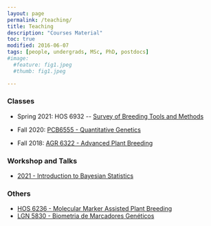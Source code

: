 ```yaml
---
layout: page
permalink: /teaching/
title: Teaching
description: "Courses Material"
toc: true
modified: 2016-06-07
tags: [people, undergrads, MSc, PhD, postdocs]
#image:
  #feature: fig1.jpeg
  #thumb: fig1.jpeg

---
```



### Classes

- Spring 2021: HOS 6932 -- [Survey of Breeding Tools and Methods](class/survey/index.md)

- Fall 2020: [PCB6555 - Quantitative Genetics](class/quantGenetic/index.md)
- Fall 2018: [AGR 6322 - Advanced Plant Breeding](class/ad_plant/index.md)

### Workshop and Talks 

- [2021 - Introduction to Bayesian Statistics](class/Bayesian/index.md)


### Others

- [HOS 6236 - Molecular Marker Assisted Plant Breeding](https://hos6236.github.io/) 
- [LGN 5830 - Biometria de Marcadores Genéticos](http://augustogarcia.me/Biometria-de-Marcadores/)
